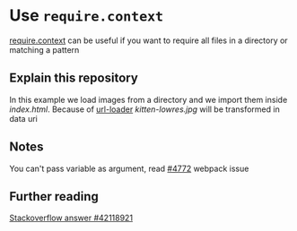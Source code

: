# Use `require.context`

[require.context](https://webpack.js.org/guides/dependency-management/#require-context) can be useful if you want to require all files in a directory or matching a pattern

## Explain this repository

In this example we load images from a directory and we import them inside *index.html*. Because of [url-loader](https://github.com/webpack-contrib/url-loader) *kitten-lowres.jpg* will be transformed in data uri

## Notes

You can't pass variable as argument, read [#4772](https://github.com/webpack/webpack/issues/4772) webpack issue

## Further reading

[Stackoverflow answer #42118921](https://stackoverflow.com/a/42118921)